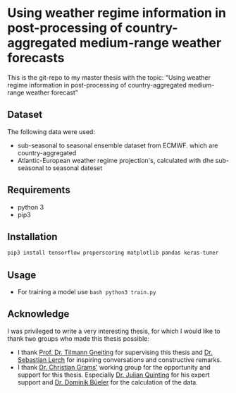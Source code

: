 # Using weather regime information in post-processing of country-aggregated medium-range weather forecasts


This is the git-repo to my master thesis with the topic: "Using weather regime information in post-processing of country-aggregated medium-range weather forecast"

## Dataset
The following data were used:
- sub-seasonal to seasonal ensemble dataset from ECMWF. which are country-aggregated
- Atlantic-European weather regime projection's, calculated with dhe sub-seasonal to seasonal dateset


## Requirements

- python 3
- pip3

## Installation

```bash
pip3 install tensorflow properscoring matplotlib pandas keras-tuner
```

## Usage
- For training a model use ```bash python3 train.py```

## Acknowledge
I was privileged to write a very interesting thesis, for which I would like to thank two groups who made this thesis possible:
- I thank [Prof. Dr. Tilmann Gneiting](https://www.math.kit.edu/stoch/~gneiting/en) for supervising this thesis and [Dr. Sebastian Lerch](https://www.math.kit.edu/stoch/~lerch/de) for inspiring conversations and constructive remarks.
- I thank [Dr. Christian Grams'](https://www.imk-tro.kit.edu/14_7356.php) working group for the opportunity and support for this thesis. Especially [Dr. Julian Quinting](https://www.imk-tro.kit.edu/14_7532.php) for his expert support and [Dr. Dominik Büeler](https://www.imk-tro.kit.edu/14_7600.php) for the calculation of the data. 
